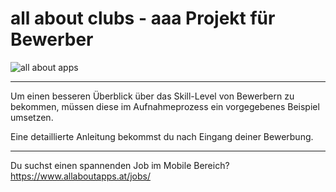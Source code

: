 # all about clubs - aaa Projekt für Bewerber


![all about apps](https://www.allaboutapps.at/wp-content/uploads/2017/06/aaa-Logo-black-646x165.png "all about apps")

---

Um einen besseren Überblick über das Skill-Level von Bewerbern zu bekommen, müssen diese im Aufnahmeprozess ein vorgegebenes Beispiel umsetzen.

Eine detaillierte Anleitung bekommst du nach Eingang deiner Bewerbung.

---

Du suchst einen spannenden Job im Mobile Bereich?
https://www.allaboutapps.at/jobs/
